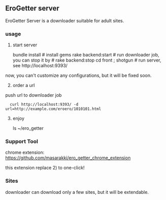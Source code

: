 ## EroGetter server

EroGetter Server is a downloader suitable for adult sites.

### usage

1) start server

    bundle install       # install gems
    rake backend:start   # run downloader job, you can stop it by
                         # rake backend:stop
    cd front ; shotgun   # run server, see http://localhost:9393/

now, you can't customize any configurations, but it will be fixed soon.

2) order a url

push url to downloader job

      curl http://localhost:9393/ -d url=http://example.com/eroero/1010101.html

3) enjoy

    ls ~/ero_getter

### Support Tool
chrome extension: https://github.com/masarakki/ero_getter_chrome_extension

this extension replace 2) to one-click!

### Sites
 downloader can download only a few sites, but it will be extendable.
